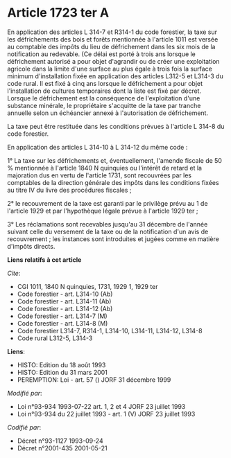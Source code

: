 # Article 1723 ter A

En application des articles L 314-7 et R314-1 du code forestier, la taxe sur les défrichements des bois et forêts mentionnée
à l'article 1011 est versée au comptable des impôts du lieu de défrichement dans les six mois de la notification au
redevable. (Ce délai est porté à trois ans lorsque le défrichement autorisé a pour objet d'agrandir ou de créer une
exploitation agricole dans la limite d'une surface au plus égale à trois fois la surface minimum d'installation fixée en
application des articles L312-5 et L314-3 du code rural. Il est fixé à cinq ans lorsque le défrichement a pour objet
l'installation de cultures temporaires dont la liste est fixé par décret. Lorsque le défrichement est la conséquence de
l'exploitation d'une substance minérale, le propriétaire s'acquitte de la taxe par tranche annuelle selon un échéancier
annexé à l'autorisation de défrichement.

La taxe  peut être restituée dans les conditions prévues à l'article L 314-8 du code forestier.

En application des articles L 314-10 à L 314-12 du même code :

1° La taxe sur les défrichements et, éventuellement, l'amende fiscale de 50 % mentionnée à l'article 1840 N quinquies ou
l'intérêt de retard et la majoration dus en vertu de l'article 1731, sont recouvrées par les comptables de la direction
générale des impôts dans les conditions fixées au titre IV du livre des procédures fiscales ;

2° le recouvrement de la taxe est garanti par le privilège prévu au 1 de l'article 1929 et par l'hypothèque légale prévue à
l'article 1929 ter ;

3° Les réclamations sont recevables jusqu'au 31 décembre de l'année suivant celle du versement de la taxe ou de la
notification d'un avis de recouvrement ; les instances sont introduites et jugées comme en matière d'impôts directs.

**Liens relatifs à cet article**

_Cite_:

  - CGI 1011, 1840 N quinquies, 1731, 1929 1, 1929 ter
  - Code forestier - art. L314-10 (Ab)
  - Code forestier - art. L314-11 (Ab)
  - Code forestier - art. L314-12 (Ab)
  - Code forestier - art. L314-7 (M)
  - Code forestier - art. L314-8 (M)
  - Code forestier L314-7, R314-1, L314-10, L314-11, L314-12, L314-8
  - Code rural L312-5, L314-3

**Liens**:

  - HISTO: Edition du 18 août 1993
  - HISTO: Edition du 31 mars 2001
  - PEREMPTION: Loi - art. 57 () JORF 31 décembre 1999

_Modifié par_:

  - Loi n°93-934 1993-07-22 art. 1, 2 et 4 JORF 23 juillet 1993
  - Loi n°93-934 du 22 juillet 1993 - art. 1 (V) JORF 23 juillet 1993

_Codifié par_:

  - Décret n°93-1127 1993-09-24
  - Décret n°2001-435 2001-05-21
